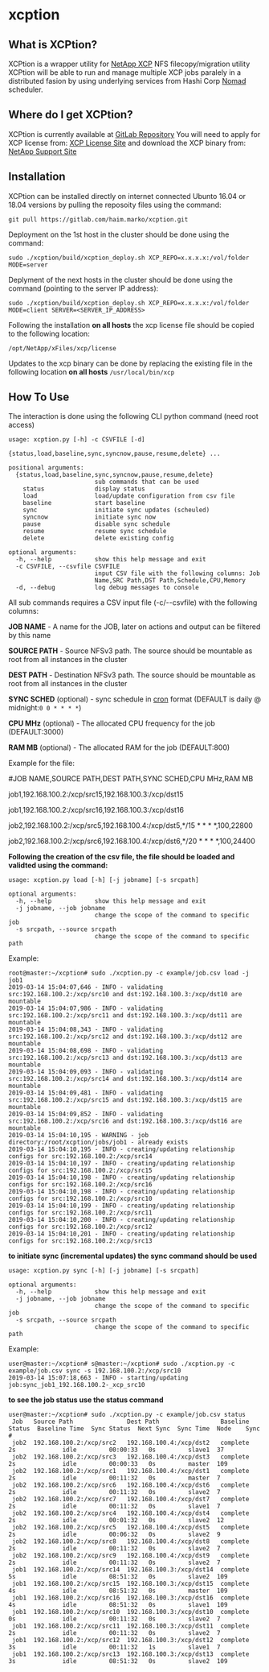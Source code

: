 # xcption

## What is XCPtion?

XCPtion is a wrapper utility for [NetApp XCP](https://xcp.netapp.com/) NFS filecopy/migration utility
XCPtion will be able to run and manage multiple XCP jobs paralely in a distributed fasion by using underlying services from Hashi Corp [Nomad](https://www.nomadproject.io/) scheduler.

## Where do I get XCPtion?

XCPtion is currently available at [GitLab Repository](https://gitlab.com/haim.marko/xcption)
You will need to apply for XCP license from: [XCP License Site](https://xcp.netapp.com/) and download the XCP binary from: [NetApp Support Site](https://mysupport.netapp.com/tools/info/ECMLP2357425I.html?productID=62115&pcfContentID=ECMLP2357425)

## Installation

XCPtion can be installed directly on internet connected Ubunto 16.04 or 18.04 versions by pulling the reposoity files using the command:

`git pull https://gitlab.com/haim.marko/xcption.git`

Deployment on the 1st host in the cluster should be done using the command:

`sudo ./xcption/build/xcption_deploy.sh XCP_REPO=x.x.x.x:/vol/folder MODE=server`

Deplyment of the next hosts in the cluster should be done using the command (pointing to the server IP address):

`sudo ./xcption/build/xcption_deploy.sh XCP_REPO=x.x.x.x:/vol/folder MODE=client SERVER=<SERVER_IP_ADDRESS>`

Following the installation **on all hosts** the xcp license file should be copied to the following location:

`/opt/NetApp/xFiles/xcp/license`

Updates to the xcp binary can be done by replacing the existing file in the following location **on all hosts**
`/usr/local/bin/xcp`


## How To Use

The interaction is done using the following CLI python command (need root access)

```
usage: xcption.py [-h] -c CSVFILE [-d]
                  {status,load,baseline,sync,syncnow,pause,resume,delete} ...

positional arguments:
  {status,load,baseline,sync,syncnow,pause,resume,delete}
                        sub commands that can be used
    status              display status
    load                load/update configuration from csv file
    baseline            start baseline
    sync                initiate sync updates (scheuled)
    syncnow             initiate sync now
    pause               disable sync schedule
    resume              resume sync schedule
    delete              delete existing config

optional arguments:
  -h, --help            show this help message and exit
  -c CSVFILE, --csvfile CSVFILE
                        input CSV file with the following columns: Job
                        Name,SRC Path,DST Path,Schedule,CPU,Memory
  -d, --debug           log debug messages to console

```

All sub commands requires a CSV input file (-c/--csvfile) with the following columns: 

**JOB NAME** - A name for the JOB, later on actions and output can be filtered by this name

**SOURCE PATH** - Source NFSv3 path. The source should be mountable as root from all instances in the cluster 

**DEST PATH** - Destination NFSv3 path. The source should be mountable as root from all instances in the cluster 

**SYNC SCHED** (optional) - sync schedule in [cron](http://www.nncron.ru/help/EN/working/cron-format.htm) format (DEFAULT is daily @ midnight:`0 0 * * * *`)

**CPU MHz** (optional) - The allocated CPU frequency for the job (DEFAULT:3000)

**RAM MB** (optional) - The allocated RAM for the job (DEFAULT:800)


Example for the file:

#JOB NAME,SOURCE PATH,DEST PATH,SYNC SCHED,CPU MHz,RAM MB

job1,192.168.100.2:/xcp/src15,192.168.100.3:/xcp/dst15

job1,192.168.100.2:/xcp/src16,192.168.100.3:/xcp/dst16

job2,192.168.100.2:/xcp/src5,192.168.100.4:/xcp/dst5,*/15 * * * *,100,22800

job2,192.168.100.2:/xcp/src6,192.168.100.4:/xcp/dst6,*/20 * * * *,100,24400


**Following the creation of the csv file, the file should be loaded and validted using the command:**

```
usage: xcption.py load [-h] [-j jobname] [-s srcpath]

optional arguments:
  -h, --help            show this help message and exit
  -j jobname, --job jobname
                        change the scope of the command to specific job
  -s srcpath, --source srcpath
                        change the scope of the command to specific path
```


Example:
```
root@master:~/xcption# sudo ./xcption.py -c example/job.csv load -j job1
2019-03-14 15:04:07,646 - INFO - validating src:192.168.100.2:/xcp/src10 and dst:192.168.100.3:/xcp/dst10 are mountable
2019-03-14 15:04:07,986 - INFO - validating src:192.168.100.2:/xcp/src11 and dst:192.168.100.3:/xcp/dst11 are mountable
2019-03-14 15:04:08,343 - INFO - validating src:192.168.100.2:/xcp/src12 and dst:192.168.100.3:/xcp/dst12 are mountable
2019-03-14 15:04:08,698 - INFO - validating src:192.168.100.2:/xcp/src13 and dst:192.168.100.3:/xcp/dst13 are mountable
2019-03-14 15:04:09,093 - INFO - validating src:192.168.100.2:/xcp/src14 and dst:192.168.100.3:/xcp/dst14 are mountable
2019-03-14 15:04:09,481 - INFO - validating src:192.168.100.2:/xcp/src15 and dst:192.168.100.3:/xcp/dst15 are mountable
2019-03-14 15:04:09,852 - INFO - validating src:192.168.100.2:/xcp/src16 and dst:192.168.100.3:/xcp/dst16 are mountable
2019-03-14 15:04:10,195 - WARNING - job directory:/root/xcption/jobs/job1 - already exists
2019-03-14 15:04:10,195 - INFO - creating/updating relationship configs for src:192.168.100.2:/xcp/src14
2019-03-14 15:04:10,197 - INFO - creating/updating relationship configs for src:192.168.100.2:/xcp/src15
2019-03-14 15:04:10,198 - INFO - creating/updating relationship configs for src:192.168.100.2:/xcp/src16
2019-03-14 15:04:10,198 - INFO - creating/updating relationship configs for src:192.168.100.2:/xcp/src10
2019-03-14 15:04:10,199 - INFO - creating/updating relationship configs for src:192.168.100.2:/xcp/src11
2019-03-14 15:04:10,200 - INFO - creating/updating relationship configs for src:192.168.100.2:/xcp/src12
2019-03-14 15:04:10,201 - INFO - creating/updating relationship configs for src:192.168.100.2:/xcp/src13
```


**to initiate sync (incremental updates) the sync command should be used**

```
usage: xcption.py sync [-h] [-j jobname] [-s srcpath]

optional arguments:
  -h, --help            show this help message and exit
  -j jobname, --job jobname
                        change the scope of the command to specific job
  -s srcpath, --source srcpath
                        change the scope of the command to specific path
```


Example:
```
user@master:~/xcption# s@master:~/xcption# sudo ./xcption.py -c example/job.csv sync -s 192.168.100.2:/xcp/src10
2019-03-14 15:07:18,663 - INFO - starting/updating job:sync_job1_192.168.100.2-_xcp_src10
```

**to see the job status use the status command**

```
user@master:~/xcption# sudo ./xcption.py -c example/job.csv status
 Job   Source Path               Dest Path                 Baseline Status  Baseline Time  Sync Status  Next Sync  Sync Time  Node    Sync #
 job2  192.168.100.2:/xcp/src2   192.168.100.4:/xcp/dst2   complete         2s             idle         00:00:33   0s         slave1  37
 job2  192.168.100.2:/xcp/src3   192.168.100.4:/xcp/dst3   complete         2s             idle         00:00:33   0s         master  109
 job2  192.168.100.2:/xcp/src1   192.168.100.4:/xcp/dst1   complete         2s             idle         00:11:32   0s         master  7
 job2  192.168.100.2:/xcp/src6   192.168.100.4:/xcp/dst6   complete         2s             idle         00:11:32   0s         slave2  7
 job2  192.168.100.2:/xcp/src7   192.168.100.4:/xcp/dst7   complete         2s             idle         00:11:32   0s         slave1  7
 job2  192.168.100.2:/xcp/src4   192.168.100.4:/xcp/dst4   complete         2s             idle         00:01:32   0s         slave2  12
 job2  192.168.100.2:/xcp/src5   192.168.100.4:/xcp/dst5   complete         2s             idle         00:06:32   0s         slave2  9
 job2  192.168.100.2:/xcp/src8   192.168.100.4:/xcp/dst8   complete         2s             idle         00:11:32   0s         slave2  7
 job2  192.168.100.2:/xcp/src9   192.168.100.4:/xcp/dst9   complete         2s             idle         00:11:32   0s         slave2  7
 job1  192.168.100.2:/xcp/src14  192.168.100.3:/xcp/dst14  complete         5s             idle         08:51:32   0s         slave2  109
 job1  192.168.100.2:/xcp/src15  192.168.100.3:/xcp/dst15  complete         4s             idle         08:51:32   0s         master  109
 job1  192.168.100.2:/xcp/src16  192.168.100.3:/xcp/dst16  complete         4s             idle         08:51:32   0s         slave1  109
 job1  192.168.100.2:/xcp/src10  192.168.100.3:/xcp/dst10  complete         0s             idle         00:11:32   0s         slave2  7
 job1  192.168.100.2:/xcp/src11  192.168.100.3:/xcp/dst11  complete         2s             idle         00:11:32   0s         slave2  7
 job1  192.168.100.2:/xcp/src12  192.168.100.3:/xcp/dst12  complete         3s             idle         00:11:32   1s         slave1  7
 job1  192.168.100.2:/xcp/src13  192.168.100.3:/xcp/dst13  complete         3s             idle         08:51:32   0s         slave2  109
```




